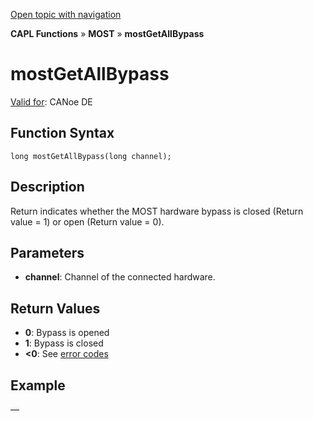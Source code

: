 [Open topic with navigation](../../../../../CANoeDEFamily.htm#Topics/CAPLFunctions/MOST/Functions/CAPLfunctionMOSTGetAllBypass.md)

**CAPL Functions** » **MOST** » **mostGetAllBypass**

# mostGetAllBypass

[Valid for](../../../Shared/FeatureAvailability.md): CANoe DE

## Function Syntax

```
long mostGetAllBypass(long channel);
```

## Description

Return indicates whether the MOST hardware bypass is closed (Return value = 1) or open (Return value = 0).

## Parameters

- **channel**: Channel of the connected hardware.

## Return Values

- **0**: Bypass is opened
- **1**: Bypass is closed
- **<0**: See [error codes](../CAPLfunctionsMOSTErrorCodes.md)

## Example

—